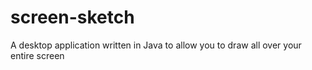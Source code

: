 # screen-sketch
A desktop application written in Java to allow you to draw all over your entire screen
